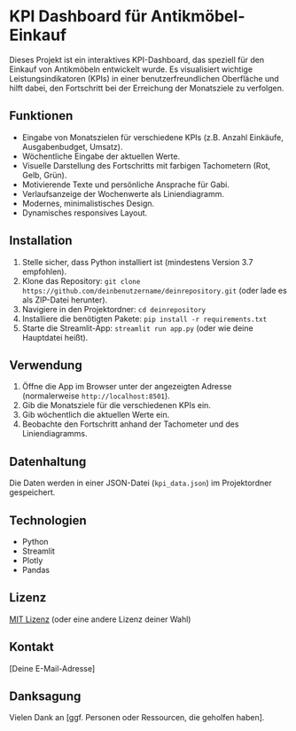 # KPI Dashboard für Antikmöbel-Einkauf

Dieses Projekt ist ein interaktives KPI-Dashboard, das speziell für den Einkauf von Antikmöbeln entwickelt wurde. Es visualisiert wichtige Leistungsindikatoren (KPIs) in einer benutzerfreundlichen Oberfläche und hilft dabei, den Fortschritt bei der Erreichung der Monatsziele zu verfolgen.

## Funktionen

*   Eingabe von Monatszielen für verschiedene KPIs (z.B. Anzahl Einkäufe, Ausgabenbudget, Umsatz).
*   Wöchentliche Eingabe der aktuellen Werte.
*   Visuelle Darstellung des Fortschritts mit farbigen Tachometern (Rot, Gelb, Grün).
*   Motivierende Texte und persönliche Ansprache für Gabi.
*   Verlaufsanzeige der Wochenwerte als Liniendiagramm.
*   Modernes, minimalistisches Design.
*   Dynamisches responsives Layout.

## Installation

1.  Stelle sicher, dass Python installiert ist (mindestens Version 3.7 empfohlen).
2.  Klone das Repository: `git clone https://github.com/deinbenutzername/deinrepository.git` (oder lade es als ZIP-Datei herunter).
3.  Navigiere in den Projektordner: `cd deinrepository`
4.  Installiere die benötigten Pakete: `pip install -r requirements.txt`
5.  Starte die Streamlit-App: `streamlit run app.py` (oder wie deine Hauptdatei heißt).

## Verwendung

1.  Öffne die App im Browser unter der angezeigten Adresse (normalerweise `http://localhost:8501`).
2.  Gib die Monatsziele für die verschiedenen KPIs ein.
3.  Gib wöchentlich die aktuellen Werte ein.
4.  Beobachte den Fortschritt anhand der Tachometer und des Liniendiagramms.

## Datenhaltung

Die Daten werden in einer JSON-Datei (`kpi_data.json`) im Projektordner gespeichert.

## Technologien

*   Python
*   Streamlit
*   Plotly
*   Pandas

## Lizenz

[MIT Lizenz](LICENSE) (oder eine andere Lizenz deiner Wahl)

## Kontakt

[Deine E-Mail-Adresse]

## Danksagung

Vielen Dank an [ggf. Personen oder Ressourcen, die geholfen haben].
